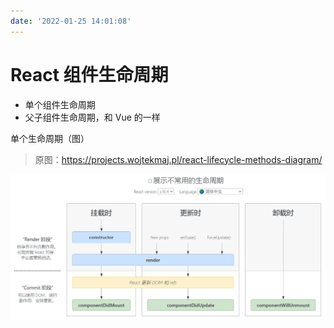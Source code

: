 ```yaml
---
date: '2022-01-25 14:01:08'
---
```


# React 组件生命周期

- 单个组件生命周期
- 父子组件生命周期，和 Vue 的一样

单个生命周期（图）

> 原图：https://projects.wojtekmaj.pl/react-lifecycle-methods-diagram/

![react](./images/react-20220125141109.webp)
